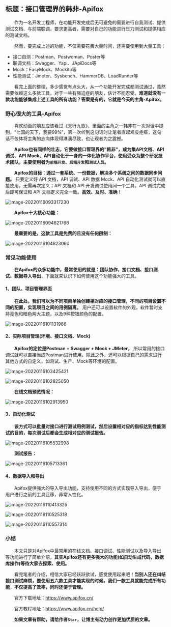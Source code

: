 ## 标题：接口管理界的韩非-Apifox

&emsp;&emsp;作为一名开发工程师，在功能开发完成后无可避免的需要进行自我测试、提供测试文档、与前端联调，要求更高者，需要对自己的功能进行压力测试和提供相应的测试文档。

&emsp;&emsp;然而，要完成上述的功能，不仅需要花费大量时间，还需要使用到大量工具：

- 接口自测：Postman、Postwoman、Poster等
- 联调文档：Swagger、Yapi、JApiDocs等
- Mock：EasyMock、Mockito等
- 性能测试：Jmeter、Sysbench、HammerDB、LoadRunner等

&emsp;&emsp;看完上面的整理，多少感觉有点头大，从一个功能开发完成都测试通过，竟然需要依赖这么多款工具，对于一些有强迫症的朋友，估计不能忍受。**难道就没有一款功能能够集成上述工具的所有功能？答案是有的，它就是今天的主角-Apifox。**

### 野心很大的工具-Apifox

&emsp;&emsp;喜欢动画的朋友应该看过《天行九歌》，里面的主角之一韩非在一次对话中提到，“七国的天下，我要99%”，第一次听到这句话时让笔者直起鸡皮疙瘩，这句话不仅体将主角的志向体现得淋漓尽致，也让观者为之震撼。

&emsp;&emsp;**Apifox也有同样的壮志，它要做接口管理界的"韩非"，成为集API文档、API调试、API Mock、API自动化于一身的一体化协作平台，使用受众为整个研发技术团队，主要使用者为`前端开发`、`后端开发`和`测试人员`。**

&emsp;&emsp;**Apifox的目标：通过一套系统、一份数据，解决多个系统之间的数据同步问题。** 只要定义好 API 文档，API 调试、API 数据 Mock、API 自动化测试就可以直接使用，无需再次定义；API 文档和 API 开发调试使用同一个工具，API 调试完成后即可保证和 API 文档定义完全一致。**高效、及时、准确！**

![image-20220116093317230](https://it-diary-1308244209.cos.ap-guangzhou.myqcloud.com//image20220326132925.png)

&emsp;&emsp;**Apifox十大核心功能：**

![image-20220116094821766](https://it-diary-1308244209.cos.ap-guangzhou.myqcloud.com//image20220326132933.png)

&emsp;&emsp;**最重要的是，这款工具是免费的且没有任何限制：**

![image-20220116104823060](https://it-diary-1308244209.cos.ap-guangzhou.myqcloud.com//image20220326132942.png)


### 常见功能使用

&emsp;&emsp;**在Apifox的众多功能中，最常使用的就是：团队协作，接口文档、接口测试、数据导入导出**，下面就来认识下如何使用这个功能强大的工具。

#### 1、团队、项目管理界面

&emsp;&emsp;**在此处，我们可以为不同项目单独创建相对应的接口管理，不同的项目设置不同的配置，实现项目之间的用例隔离。** 用户还可以设置软件的外观，软件暂时支持亮色和暗色两大主题，以及9种按钮颜色的配置。

![image-20220116101131986](https://it-diary-1308244209.cos.ap-guangzhou.myqcloud.com//image20220326132950.png)


#### 2、实际项目管理(环境、接口文档、Mock)

&emsp;&emsp;**Apifox的定位是Postman + Swagger + Mock + JMeter，** 所以常用的接口调试就可以直接当成Postman进行使用，除此之外，还可以根据自己的需求进行其他方式的自定义，如测试、生产、Mock等环境的配置。

![image-20220116103425421](https://it-diary-1308244209.cos.ap-guangzhou.myqcloud.com//image20220326132957.png)


![image-20220116102825050](https://it-diary-1308244209.cos.ap-guangzhou.myqcloud.com//image20220326133004.png)


&emsp;&emsp;**在线文档预览情况：**

![image-20220116102913950](https://it-diary-1308244209.cos.ap-guangzhou.myqcloud.com//image20220326133014.png)

#### 3、自动化测试

&emsp;&emsp;**该方式可以批量对接口进行测试用例测试，然后设置相对应的指标达到性能测试的目的，每次测试后都会生成相对应的测试报告。**

![image-20220116105532998](https://it-diary-1308244209.cos.ap-guangzhou.myqcloud.com//image20220326133021.png)

&emsp;&emsp;**测试报告：**

![image-20220116105713361](https://it-diary-1308244209.cos.ap-guangzhou.myqcloud.com//image20220326133029.png)


#### 4、数据导入和导出

&emsp;&emsp;Apifox提供强大的导入导出功能，支持使用不同的方式实现导入导出，便于用户进行之前的工具迁移，非常人性化。

![image-20220116110413325](https://it-diary-1308244209.cos.ap-guangzhou.myqcloud.com//image20220326133036.png)

![image-20220116110525318](https://it-diary-1308244209.cos.ap-guangzhou.myqcloud.com//image20220326133043.png)

![image-20220116110557314](https://it-diary-1308244209.cos.ap-guangzhou.myqcloud.com//image20220326133050.png)


### 小结

&emsp;&emsp;本文只是对Apifox中最常用的在线文档、接口调试、性能测试以及导入导出等功能进行了简单介绍，**其实Apifox还有更多强大的功能(如自动生成代码，数据库操作)等待大家去探索、使用。**

&emsp;&emsp;看完笔者的介绍，相信大家已经跃跃欲试，感觉使用起来吧！**当别人还在纠结接口测试麻烦，要使用五六款工具才能实现的时候，我们一款工具就能完成所有功能，不仅提高了效率，同时还便于管理。**

&emsp;&emsp;官方下载地址：https://www.apifox.cn/

&emsp;&emsp;官方教程地址：https://www.apifox.cn/help/

&emsp;&emsp;**如果文章有帮助，请给作者`Star`，让博主有动力创作更加优质的文章。**

